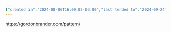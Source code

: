 ```yaml
---
{"created in":"2024-08-06T16:09:02-03:00","last tended to":"2024-09-24T16:25:49-03:00","tags":["patterns","resource","cybernetics","softwareengineering","🌱"],"dg-publish":true,"notestage":["🌱"],"permalink":"/patterns/pattern-collections/gordon-brander-s-patterns/","dgPassFrontmatter":true,"created":"2024-08-06T16:09:02.578-03:00","updated":"2024-09-24T16:25:49.336-03:00"}
---
```


https://gordonbrander.com/pattern/